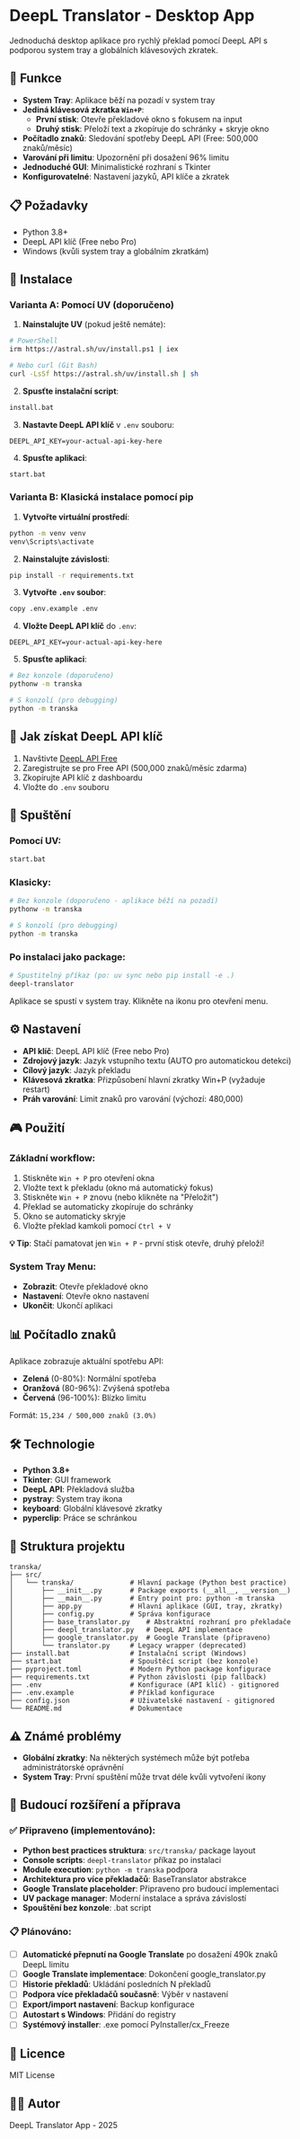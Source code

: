 # DeepL Translator - Desktop App

Jednoduchá desktop aplikace pro rychlý překlad pomocí DeepL API s podporou system tray a globálních klávesových zkratek.

## 🚀 Funkce

- **System Tray**: Aplikace běží na pozadí v system tray
- **Jediná klávesová zkratka `Win+P`**:
  - **První stisk**: Otevře překladové okno s fokusem na input
  - **Druhý stisk**: Přeloží text a zkopíruje do schránky + skryje okno
- **Počítadlo znaků**: Sledování spotřeby DeepL API (Free: 500,000 znaků/měsíc)
- **Varování při limitu**: Upozornění při dosažení 96% limitu
- **Jednoduché GUI**: Minimalistické rozhraní s Tkinter
- **Konfigurovatelné**: Nastavení jazyků, API klíče a zkratek

## 📋 Požadavky

- Python 3.8+
- DeepL API klíč (Free nebo Pro)
- Windows (kvůli system tray a globálním zkratkám)

## 🔧 Instalace

### Varianta A: Pomocí UV (doporučeno)

1. **Nainstalujte UV** (pokud ještě nemáte):
```bash
# PowerShell
irm https://astral.sh/uv/install.ps1 | iex

# Nebo curl (Git Bash)
curl -LsSf https://astral.sh/uv/install.sh | sh
```

2. **Spusťte instalační script**:
```bash
install.bat
```

3. **Nastavte DeepL API klíč** v `.env` souboru:
```
DEEPL_API_KEY=your-actual-api-key-here
```

4. **Spusťte aplikaci**:
```bash
start.bat
```

### Varianta B: Klasická instalace pomocí pip

1. **Vytvořte virtuální prostředí**:
```bash
python -m venv venv
venv\Scripts\activate
```

2. **Nainstalujte závislosti**:
```bash
pip install -r requirements.txt
```

3. **Vytvořte `.env` soubor**:
```bash
copy .env.example .env
```

4. **Vložte DeepL API klíč** do `.env`:
```
DEEPL_API_KEY=your-actual-api-key-here
```

5. **Spusťte aplikaci**:
```bash
# Bez konzole (doporučeno)
pythonw -m transka

# S konzolí (pro debugging)
python -m transka
```

## 🎯 Jak získat DeepL API klíč

1. Navštivte [DeepL API Free](https://www.deepl.com/pro-api)
2. Zaregistrujte se pro Free API (500,000 znaků/měsíc zdarma)
3. Zkopírujte API klíč z dashboardu
4. Vložte do `.env` souboru

## 🏃 Spuštění

### Pomocí UV:
```bash
start.bat
```

### Klasicky:
```bash
# Bez konzole (doporučeno - aplikace běží na pozadí)
pythonw -m transka

# S konzolí (pro debugging)
python -m transka
```

### Po instalaci jako package:
```bash
# Spustitelný příkaz (po: uv sync nebo pip install -e .)
deepl-translator
```

Aplikace se spustí v system tray. Klikněte na ikonu pro otevření menu.

## ⚙️ Nastavení

- **API klíč**: DeepL API klíč (Free nebo Pro)
- **Zdrojový jazyk**: Jazyk vstupního textu (AUTO pro automatickou detekci)
- **Cílový jazyk**: Jazyk překladu
- **Klávesová zkratka**: Přizpůsobení hlavní zkratky Win+P (vyžaduje restart)
- **Práh varování**: Limit znaků pro varování (výchozí: 480,000)

## 🎮 Použití

### Základní workflow:
1. Stiskněte `Win + P` pro otevření okna
2. Vložte text k překladu (okno má automatický fokus)
3. Stiskněte `Win + P` znovu (nebo klikněte na "Přeložit")
4. Překlad se automaticky zkopíruje do schránky
5. Okno se automaticky skryje
6. Vložte překlad kamkoli pomocí `Ctrl + V`

**💡 Tip**: Stačí pamatovat jen `Win + P` - první stisk otevře, druhý přeloží!

### System Tray Menu:
- **Zobrazit**: Otevře překladové okno
- **Nastavení**: Otevře okno nastavení
- **Ukončit**: Ukončí aplikaci

## 📊 Počítadlo znaků

Aplikace zobrazuje aktuální spotřebu API:
- **Zelená** (0-80%): Normální spotřeba
- **Oranžová** (80-96%): Zvýšená spotřeba
- **Červená** (96-100%): Blízko limitu

Formát: `15,234 / 500,000 znaků (3.0%)`

## 🛠️ Technologie

- **Python 3.8+**
- **Tkinter**: GUI framework
- **DeepL API**: Překladová služba
- **pystray**: System tray ikona
- **keyboard**: Globální klávesové zkratky
- **pyperclip**: Práce se schránkou

## 📝 Struktura projektu

```
transka/
├── src/
│   └── transka/              # Hlavní package (Python best practice)
│       ├── __init__.py       # Package exports (__all__, __version__)
│       ├── __main__.py       # Entry point pro: python -m transka
│       ├── app.py            # Hlavní aplikace (GUI, tray, zkratky)
│       ├── config.py         # Správa konfigurace
│       ├── base_translator.py    # Abstraktní rozhraní pro překladače
│       ├── deepl_translator.py   # DeepL API implementace
│       ├── google_translator.py  # Google Translate (připraveno)
│       └── translator.py     # Legacy wrapper (deprecated)
├── install.bat               # Instalační script (Windows)
├── start.bat                 # Spouštěcí script (bez konzole)
├── pyproject.toml            # Modern Python package konfigurace
├── requirements.txt          # Python závislosti (pip fallback)
├── .env                      # Konfigurace (API klíč) - gitignored
├── .env.example              # Příklad konfigurace
├── config.json               # Uživatelské nastavení - gitignored
└── README.md                 # Dokumentace
```

## ⚠️ Známé problémy

- **Globální zkratky**: Na některých systémech může být potřeba administrátorské oprávnění
- **System Tray**: První spuštění může trvat déle kvůli vytvoření ikony

## 🔮 Budoucí rozšíření a příprava

### ✅ Připraveno (implementováno):
- **Python best practices struktura**: `src/transka/` package layout
- **Console scripts**: `deepl-translator` příkaz po instalaci
- **Module execution**: `python -m transka` podpora
- **Architektura pro více překladačů**: BaseTranslator abstrakce
- **Google Translate placeholder**: Připraveno pro budoucí implementaci
- **UV package manager**: Moderní instalace a správa závislostí
- **Spouštění bez konzole**: .bat script

### 📋 Plánováno:
- [ ] **Automatické přepnutí na Google Translate** po dosažení 490k znaků DeepL limitu
- [ ] **Google Translate implementace**: Dokončení google_translator.py
- [ ] **Historie překladů**: Ukládání posledních N překladů
- [ ] **Podpora více překladačů současně**: Výběr v nastavení
- [ ] **Export/import nastavení**: Backup konfigurace
- [ ] **Autostart s Windows**: Přidání do registry
- [ ] **Systémový installer**: .exe pomocí PyInstaller/cx_Freeze

## 📄 Licence

MIT License

## 👨‍💻 Autor

DeepL Translator App - 2025
